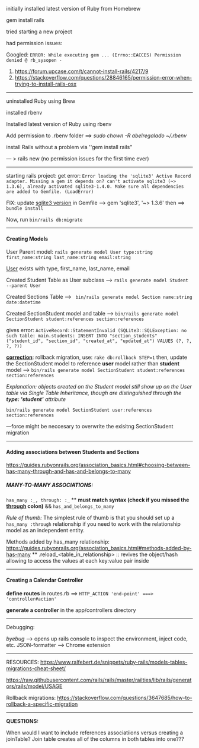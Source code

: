 initially installed latest version of Ruby from Homebrew

gem install rails

tried starting a new project

had permission issues:

Googled: `ERROR: While executing gem ... (Errno::EACCES) Permission denied @ rb_sysopen -`

1. https://forum.upcase.com/t/cannot-install-rails/4217/9
2. https://stackoverflow.com/questions/28846165/permission-error-when-trying-to-install-rails-osx

------

uninstalled Ruby using Brew

installed rbenv

Installed latest version of Ruby using rbenv

Add permission to .rbenv folder ==> *sudo chown -R abelregalado ~/.rbenv*

install Rails without a problem via ''gem install rails"

— > rails new <rails-project-name> (no permission issues for the first time ever)

------

starting rails project: 
get error: `Error loading the 'sqlite3' Active Record adapter. Missing a gem it depends on? can't activate sqlite3 (~> 1.3.6), already activated sqlite3-1.4.0. Make sure all dependencies are added to Gemfile. (LoadError)`

FIX: 
update <u>sqlite3 version</u> in Gemfile —> gem 'sqlite3', '~> 1.3.6'
then ==> `bundle install`

Now, run `bin/rails db:migrate` 

------

#### Creating Models

User Parent model: 
`rails generate model User type:string first_name:string last_name:string email:string`

<u>User</u> exists with type, first_name, last_name, email

Created Student Table as User subclass —> `rails generate model Student --parent User `

Created Sections Table —>  ` bin/rails generate model Section name:string date:datetime`

Created SectionStudent model and table —> `bin/rails generate model SectionStudent student:references section:references`

gives error: `ActiveRecord::StatementInvalid (SQLite3::SQLException: no such table: main.students: INSERT INTO "section_students" ("student_id", "section_id", "created_at", "updated_at") VALUES (?, ?, ?, ?))`

**<u>correction</u>**: rollback migration, use: `rake db:rollback STEP=1`
then,  update the SectionStudent model to reference **user** model rather than **student** model —> 
`bin/rails generate model SectionStudent student:references section:references` 

*Explanation: objects created on the Student model still show up on the User table via Single Table Inheritance, though are distinguished through the **type: 'student'** attribute*

`bin/rails generate model SectionStudent user:references section:references`

––force might be neccesary to overwrite the exisitng SectionStudent migration 

------

#### Adding associations between Students and Sections

https://guides.rubyonrails.org/association_basics.html#choosing-between-has-many-through-and-has-and-belongs-to-many

##### MANY-TO-MANY ASSOCIATIONS:

`has_many :_, through: :_` **  **must match syntax (check if you missed the <u>through</u> colon)**
&& `has_and_belongs_to_many`

*Rule of thumb:* The simplest rule of thumb is that you should set up a `has_many :through` relationship if you need to work with the relationship model as an independent entity.

Methods added by has_many relationship: https://guides.rubyonrails.org/association_basics.html#methods-added-by-has-many
** 
.reload_<table_in_relationship>  :: revives the object/hash allowing to access the values at each key:value pair inside

------

#### Creating a Calendar Controller

**define routes** in routes.rb ==> `HTTP_ACTION 'end-point' ===> 'controller#action'`

**generate a controller** in the app/controllers directory







------

Debugging: 

*byebug* —> opens up rails console to inspect the environment, inject code, etc.
JSON-formatter —> Chrome extension  

------

RESOURCES: 
https://www.ralfebert.de/snippets/ruby-rails/models-tables-migrations-cheat-sheet/

https://raw.githubusercontent.com/rails/rails/master/railties/lib/rails/generators/rails/model/USAGE

Rollback migrations: https://stackoverflow.com/questions/3647685/how-to-rollback-a-specific-migration

------

**QUESTIONS:** 

When would I want to include references associatiions versus creating a joinTable? Join table creates all of the columns in both tables into one??? 